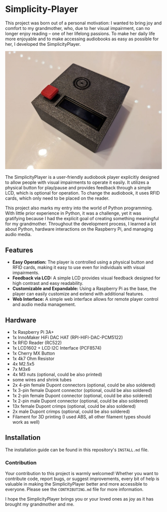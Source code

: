 # Simplicity-Player
This project was born out of a personal motivation: I wanted to bring joy and
comfort to my grandmother, who, due to her visual impairment, can no longer
enjoy reading – one of her lifelong passions. To make her daily life more
enjoyable and to make accessing audiobooks as easy as possible for her, I
developed the SimplicityPlayer.

![Simplicity-Player](docs/img/simplicityplayer-finished.jpg)
  
The SimplicityPlayer is a user-friendly audiobook player explicitly designed to
allow people with visual impairments to operate it easily. It utilizes a
physical button for play/pause and provides feedback through a simple LCD, which
is optional for operation. To change the audiobook, it uses RFID cards, which
only need to be placed on the reader.  
  
This project also marks my entry into the world of Python programming. With
little prior experience in Python, it was a challenge, yet it was gratifying
because I had the explicit goal of creating something meaningful for my
grandmother. Throughout the development process, I learned a lot about Python,
hardware interactions on the Raspberry Pi, and managing audio media.  
  
## Features
- **Easy Operation:** The player is controlled using a physical button and RFID
cards, making it easy to use even for individuals with visual impairments.
- **Feedback via LCD:** A simple LCD provides visual feedback designed for high
contrast and easy readability.
- **Customizable and Expandable:** Using a Raspberry Pi as the base, the player
can easily customize and extend with additional features.
- **Web Interface:** A simple web interface allows for remote player control and
audio media management.

## Hardware
- 1x Raspberry Pi 3A+
- 1x InnoMaker HiFi DAC HAT (RPI-HIFI-DAC-PCM5122)
- 1x RFID Reader (RC522)
- 1x LCD1602 + LCD I2C Interface (PCF8574)
- 1x Cherry MX Button
- 1x 4k7 Ohm Resistor
- 4x M2.5x5
- 7x M3x6
- 4x M3 nuts (optional, could be also printed)
- some wires and shrink tubes
- 2x 4-pin female Dupont connectors (optional, could be also soldered)
- 1x 3-pin female Dupont connector (optional, could be also soldered)
- 1x 2-pin female Dupont connector (optional, could be also soldered)
- 1x 2-pin male Dupont connector (optional, could be also soldered)
- 13x female Dupont crimps (optional, could be also soldered)
- 2x male Dupont crimps (optional, could be also soldered)
- Filament for 3D printing (I used ABS, all other filament types should work as
well)

## Installation
The installation guide can be found in this repository's `INSTALL.md` file.

### Contribution
Your contribution to this project is warmly welcomed! Whether you want to
contribute code, report bugs, or suggest improvements, every bit of help is
valuable in making the SimplicityPlayer better and more accessible to everyone.
Please see the `CONTRIBUTING.md` file for more information.  
  
I hope the SimplicityPlayer brings you or your loved ones as joy as it has
brought my grandmother and me.